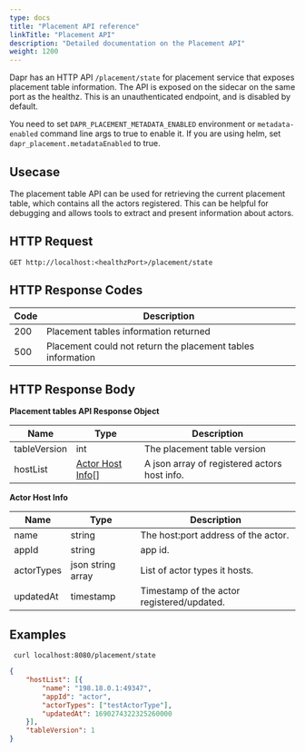```yaml
---
type: docs
title: "Placement API reference"
linkTitle: "Placement API"
description: "Detailed documentation on the Placement API"
weight: 1200
---
```


Dapr has an HTTP API `/placement/state` for placement service that exposes placement table information. The API is exposed on the sidecar on the same port as the healthz. This is an unauthenticated endpoint, and is disabled by default. 

You need to set `DAPR_PLACEMENT_METADATA_ENABLED` environment or `metadata-enabled` command line args to true to enable it. If you are using helm, set `dapr_placement.metadataEnabled` to true.

## Usecase

The placement table API can be used for retrieving the current placement table, which contains all the actors registered. This can be helpful for debugging and allows tools to extract and present information about actors.

## HTTP Request

```
GET http://localhost:<healthzPort>/placement/state
```

## HTTP Response Codes

Code | Description
---- | -----------
200  | Placement tables information returned
500  | Placement could not return the placement tables information

## HTTP Response Body

**Placement tables API Response Object**

Name                   | Type                                                                  | Description
----                   | ----                                                                  | -----------
tableVersion           | int                                                                   | The placement table version
hostList               | [Actor Host Info](#actorhostinfo)[]                                   | A json array of registered actors host info.

<a id="actorhostinfo"></a>**Actor Host Info**

Name  | Type    | Description
----  | ----    | -----------
name  | string  | The host:port address of the actor.
appId | string  | app id.
actorTypes | json string array | List of actor types it hosts.
updatedAt | timestamp | Timestamp of the actor registered/updated.

## Examples

```shell
 curl localhost:8080/placement/state
```

```json
{
	"hostList": [{
		"name": "198.18.0.1:49347",
		"appId": "actor",
		"actorTypes": ["testActorType"],
		"updatedAt": 1690274322325260000
	}],
	"tableVersion": 1
}
```